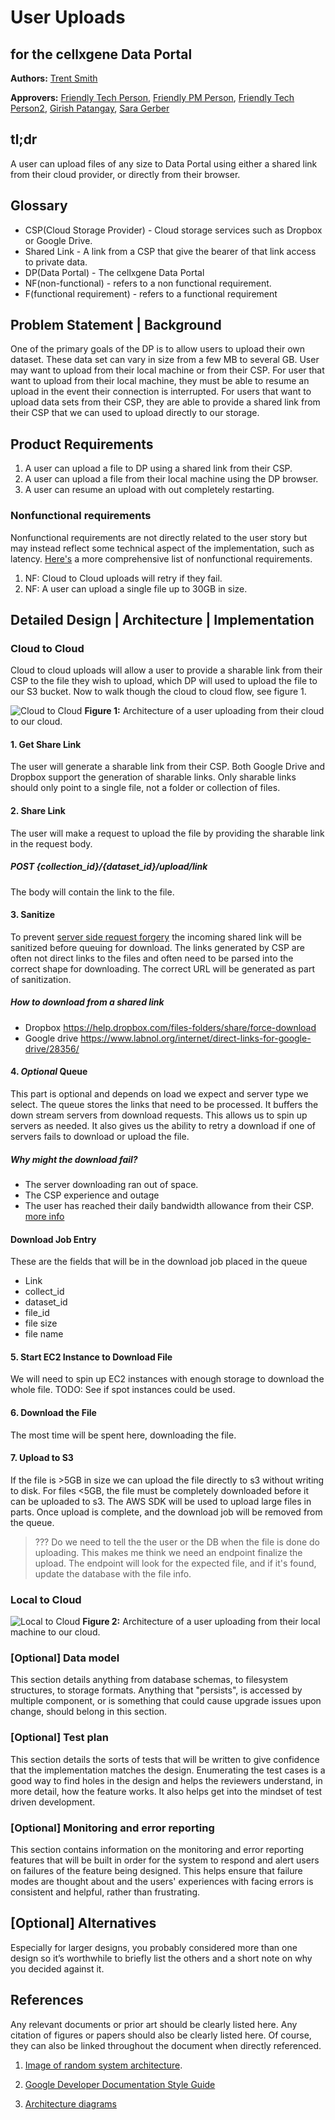 # User Uploads


## for the cellxgene Data Portal

**Authors:** [Trent Smith](mailto:trent.smith@chanzuckerberg.com)

**Approvers:** [Friendly Tech Person](mailto:some.nice.person@chanzuckerberg.com), [Friendly PM Person](mailto:some.nice.person@chanzuckerberg.com), [Friendly Tech Person2](mailto:some.nice.person@chanzuckerberg.com), [Girish Patangay](mailto:girish.patangay@chanzuckerberg.com), [Sara Gerber](mailto:sara.gerber@chanzuckerberg.com)

## tl;dr

A user can upload files of any size to Data Portal using either a shared link from their cloud provider, or directly from their browser.

## Glossary

- CSP(Cloud Storage Provider) - Cloud storage services such as Dropbox or Google Drive.
- Shared Link - A link from a CSP that give the bearer of that link access to private data.
- DP(Data Portal) - The cellxgene Data Portal
- NF(non-functional) - refers to a non functional requirement.
- F(functional requirement) - refers to a functional requirement
## Problem Statement | Background

One of the primary goals of the DP is to allow users to upload their own dataset. These data set can vary in
size from a few MB to several GB. User may want to upload from their local machine or from their CSP. For
user that want to upload from their local machine, they must be able to resume an upload in the event their connection
is interrupted. For users that want to upload data sets from their CSP, they are able to provide a shared link from
their CSP that we can used to upload directly to our storage.

## Product Requirements

1. A user can upload a file to DP using a shared link from their CSP.
1. A user can upload a file from their local machine using the DP browser.
1. A user can resume an upload with out completely restarting.


### Nonfunctional requirements
Nonfunctional requirements are not directly related to the user story but may instead reflect some technical aspect of the implementation, such as latency. [Here's](https://en.wikipedia.org/wiki/Non-functional_requirement) a more comprehensive list of nonfunctional requirements.


1. NF: Cloud to Cloud uploads will retry if they fail.
1. NF: A user can upload a single file up to 30GB in size.

## Detailed Design | Architecture | Implementation

### Cloud to Cloud
Cloud to cloud uploads will allow a user to provide a sharable link from their CSP to the file they wish to upload,
which DP will used to upload the file to our S3 bucket. Now to walk though the cloud to cloud flow, see figure 1.

![Cloud to Cloud](https://app.lucidchart.com/publicSegments/view/e1e72143-c108-4c7f-bf6c-053d98256c1f/image.png)
**Figure 1:** Architecture of a user uploading from their cloud to our cloud.

#### 1. Get Share Link
The user will generate a sharable link from their CSP. Both Google Drive and Dropbox support the generation of
sharable links. Only sharable links should only point to a single file, not a folder or collection of files.

#### 2. Share Link
The user will make a request to upload the file by providing the sharable link in the request body.

##### POST {collection_id}/{dataset_id}/upload/link
The body will contain the link to the file.

#### 3. Sanitize
To prevent [server side request forgery](https://owasp.org/www-community/attacks/Server_Side_Request_Forgery) the
incoming shared link will be sanitized before queuing for download. The links generated by CSP are often not direct
links to the files and often need to be parsed into the correct shape for downloading. The correct URL will be generated
as part of sanitization.

##### How to download from a shared link
- Dropbox https://help.dropbox.com/files-folders/share/force-download
- Google drive https://www.labnol.org/internet/direct-links-for-google-drive/28356/

#### 4. _Optional_ Queue
This part is optional and depends on load we expect and server type we select. The queue stores the links that need to
be processed. It buffers the down stream servers from download requests. This allows us to spin up servers as needed.
It also gives us the ability to retry a download if one of servers fails to download or upload the file.

##### Why might the download fail?
- The server downloading ran out of space.
- The CSP experience and outage
- The user has reached their daily bandwidth allowance from their CSP. [more info](https://help.dropbox.com/files-folders/share/banned-links)

#### Download Job Entry
These are the fields that will be in the download job placed in the queue
- Link
- collect_id
- dataset_id
- file_id
- file size
- file name

#### 5. Start EC2 Instance to Download File
We will need to spin up EC2 instances with enough storage to download the whole file. TODO: See if spot instances could be used.

#### 6. Download the File
The most time will be spent here, downloading the file.

#### 7. Upload to S3
If the file is >5GB in size we can upload the file directly to s3 without writing to disk. For files <5GB, the file must
 be completely downloaded before it can be uploaded to s3. The AWS SDK will be used to upload large files in parts.
 Once upload is complete, and the download job will be removed from the queue.

> ??? Do we need to tell the the user or the DB when the file is done do uploading. This makes me think we need an endpoint
finalize the upload. The endpoint will look for the expected file, and if it's found, update the database with the file
info.

### Local to Cloud

![Local to Cloud](https://app.lucidchart.com/publicSegments/view/80361b71-5317-478b-921e-0ead5152c865/image.png)
**Figure 2:** Architecture of a user uploading from their local machine to our cloud.

### [Optional] Data model

This section details anything from database schemas, to filesystem structures, to storage formats. Anything that "persists", is accessed by multiple component, or is something that could cause upgrade issues upon change, should belong in this section.


### [Optional] Test plan

This section details the sorts of tests that will be written to give confidence that the implementation matches the design. Enumerating the test cases is a good way to find holes in the design and helps the reviewers understand, in more detail, how the feature works. It also helps get into the mindset of test driven development.


### [Optional] Monitoring and error reporting

This section contains information on the monitoring and error reporting features that will be built in order for the system to respond and alert users on failures of the feature being designed. This helps ensure that failure modes are thought about and the users' experiences with facing errors is consistent and helpful, rather than frustrating.


## [Optional] Alternatives

Especially for larger designs, you probably considered more than one design so it’s worthwhile to briefly list the others and a short note on why you decided against it.


## References

Any relevant documents or prior art should be clearly listed here. Any citation of figures or papers should also be clearly listed here. Of course, they can also be linked throughout the document when directly referenced.

1. [Image of random system architecture](https://www.visual-paradigm.com/features/aws-architecture-diagram-tool/).

1. [Google Developer Documentation Style Guide](https://developers.google.com/style/highlights#introduction_1)

1. [Architecture diagrams](https://app.lucidchart.com/invitations/accept/5c9d05ba-e372-4b10-aa69-e257686469da)
